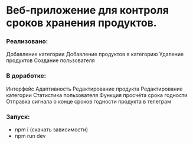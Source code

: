 # Веб-приложение для контроля сроков хранения продуктов.

### Реализовано:
Добавление категории
Добавление продуктов в категорию
Удаление продуктов
Создание пользователя

### В доработке:
Интерфейс
Адаптивность
Редактирование продукта
Редактирование категории
Статистика пользователя
Функция просчёта срока годности 
Отправка сигнала о конце сроков годности продукта в телеграм

### Запуск:
- npm i (скачать зависимости)
- npm run dev
